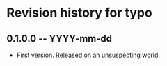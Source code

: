 # Revision history for typo

## 0.1.0.0 -- YYYY-mm-dd

* First version. Released on an unsuspecting world.
